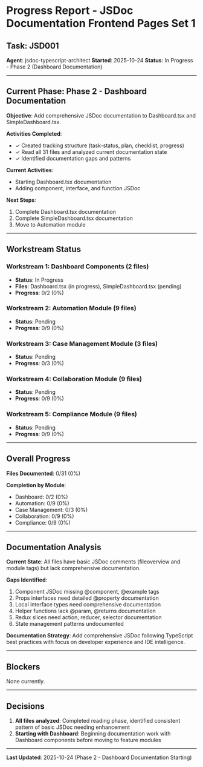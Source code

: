 # Progress Report - JSDoc Documentation Frontend Pages Set 1

## Task: JSD001
**Agent**: jsdoc-typescript-architect
**Started**: 2025-10-24
**Status**: In Progress - Phase 2 (Dashboard Documentation)

---

## Current Phase: Phase 2 - Dashboard Documentation

**Objective**: Add comprehensive JSDoc documentation to Dashboard.tsx and SimpleDashboard.tsx.

**Activities Completed**:
- ✓ Created tracking structure (task-status, plan, checklist, progress)
- ✓ Read all 31 files and analyzed current documentation state
- ✓ Identified documentation gaps and patterns

**Current Activities**:
- Starting Dashboard.tsx documentation
- Adding component, interface, and function JSDoc

**Next Steps**:
1. Complete Dashboard.tsx documentation
2. Complete SimpleDashboard.tsx documentation
3. Move to Automation module

---

## Workstream Status

### Workstream 1: Dashboard Components (2 files)
- **Status**: In Progress
- **Files**: Dashboard.tsx (in progress), SimpleDashboard.tsx (pending)
- **Progress**: 0/2 (0%)

### Workstream 2: Automation Module (9 files)
- **Status**: Pending
- **Progress**: 0/9 (0%)

### Workstream 3: Case Management Module (3 files)
- **Status**: Pending
- **Progress**: 0/3 (0%)

### Workstream 4: Collaboration Module (9 files)
- **Status**: Pending
- **Progress**: 0/9 (0%)

### Workstream 5: Compliance Module (9 files)
- **Status**: Pending
- **Progress**: 0/9 (0%)

---

## Overall Progress

**Files Documented**: 0/31 (0%)

**Completion by Module**:
- Dashboard: 0/2 (0%)
- Automation: 0/9 (0%)
- Case Management: 0/3 (0%)
- Collaboration: 0/9 (0%)
- Compliance: 0/9 (0%)

---

## Documentation Analysis

**Current State**: All files have basic JSDoc comments (fileoverview and module tags) but lack comprehensive documentation.

**Gaps Identified**:
1. Component JSDoc missing @component, @example tags
2. Props interfaces need detailed @property documentation
3. Local interface types need comprehensive documentation
4. Helper functions lack @param, @returns documentation
5. Redux slices need action, reducer, selector documentation
6. State management patterns undocumented

**Documentation Strategy**: Add comprehensive JSDoc following TypeScript best practices with focus on developer experience and IDE intelligence.

---

## Blockers

None currently.

---

## Decisions

1. **All files analyzed**: Completed reading phase, identified consistent pattern of basic JSDoc needing enhancement
2. **Starting with Dashboard**: Beginning documentation work with Dashboard components before moving to feature modules

---

**Last Updated**: 2025-10-24 (Phase 2 - Dashboard Documentation Starting)
